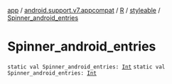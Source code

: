 [app](../../../index.md) / [android.support.v7.appcompat](../../index.md) / [R](../index.md) / [styleable](index.md) / [Spinner_android_entries](.)

# Spinner_android_entries

`static val Spinner_android_entries: `[`Int`](https://kotlinlang.org/api/latest/jvm/stdlib/kotlin/-int/index.html)
`static val Spinner_android_entries: `[`Int`](https://kotlinlang.org/api/latest/jvm/stdlib/kotlin/-int/index.html)